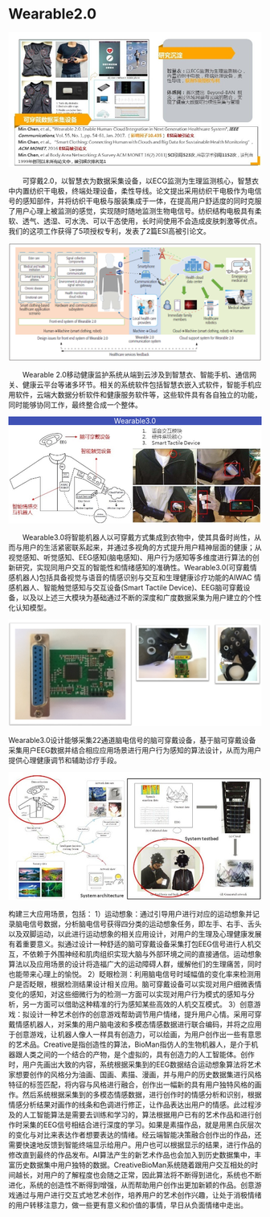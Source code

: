 ﻿# Wearable2.0

<div style="text-align :center;">
<img src="images/wearable1.jpg" alt="">
</div>

　　可穿戴2.0，以智慧衣为数据采集设备，以ECG监测为生理监测核心，智慧衣中内置纺织干电极，终端处理设备，柔性导线。论文提出采用纺织干电极作为电信号的感知部件，并将纺织干电极与服装集成于一体，在提高用户舒适度的同时克服了用户心理上被监测的感觉，实现随时随地监测生物电信号。纺织结构电极具有柔软、透气、透湿、可水洗、可以干态使用，长时间使用不会造成皮肤刺激等优点。我们的这项工作获得了5项授权专利，发表了2篇ESI高被引论文。

<div style="text-align :center;">
<img src="images/wearable2.png" alt="">
</div>

　　Wearable 2.0移动健康监护系统从端到云涉及到智慧衣、智能手机、通信网关、健康云平台等诸多环节。相关的系统软件包括智慧衣嵌入式软件，智能手机应用软件，云端大数据分析软件和健康服务软件等，这些软件具有各自独立的功能，同时能够协同工作，最终整合成一个整体。

<div style="background:#3F51B5; text-align :center;color:white ">Wearable3.0</div>

<div style="text-align :center;">
<img src="images/wearable3.jpg" alt="">
</div>

　　Wearable3.0将智能机器人以可穿戴方式集成到衣物中，使其具备时尚性，从而与用户的生活紧密联系起来，并通过多视角的方式提升用户精神层面的健康；从视觉感知、听觉感知、EEG感知(脑电感知)、用户行为感知等多维度进行算法的创新研究，实现同用户交互的智能性和情绪感知的准确性。Wearable3.0(可穿戴情感机器人)包括具备视觉与语音的情感识别与交互和生理健康诊疗功能的AIWAC 情感机器人、智能触觉感知与交互设备(Smart Tactile Device)、EEG脑可穿戴设备，以及以上述三大模块为基础通过不断的深度和广度数据采集为用户建立的个性化认知模型。

<div style="text-align :center;">
<img src="images/wearable4.png" alt="">
</div>

Wearable3.0设计能够采集22通道脑电信号的脑可穿戴设备，基于脑可穿戴设备采集用户EEG数据并结合相应应用场景进行用户行为感知的算法设计，从而为用户提供心理健康调节和辅助诊疗手段。

<div style="text-align :center;">
<img src="images/wearable5.jpg" alt="">
</div>

构建三大应用场景，包括：
1）运动想象：通过引导用户进行对应的运动想象并记录脑电信号数据，分析脑电信号获得四分类的运动想象任务，即左手、右手、舌头以及双脚运动，以此进行运动想象的相关应用设计，对用户的生理及心理健康发展有着重要意义。拟通过设计一种舒适的脑可穿戴设备采集打包EEG信号进行人机交互，不依赖于外围神经和肌肉组织实现大脑与外部环境之间的直接通信。运动想象算法以及应用场景的设计将造福广大的运动障碍人群，缓解他们的生理痛苦，同时也能带来心理上的愉悦。
2）眨眼检测：利用脑电信号时域幅值的变化率来检测用户是否眨眼，根据检测结果设计相关应用。脑可穿戴设备可以实现对用户细微表情变化的感知，对这些细微行为的检测一方面可以实现对用户行为模式的感知与分析，另一方面可以借助这种精准的行为感知某些高效的人机交互模式。
3）创意游戏：拟设计一种艺术创作的创意游戏帮助调节用户情绪，提升用户心情。采用可穿戴情感机器人，对采集的用户脑电波和多模态情感数据进行联合编码，并将之应用于创意游戏，让机器人像人一样具有创造力，可以绘画，为用户创作出一些有意思的艺术品。Creative是指创造性的算法，BioMan指仿人的生物机器人，是介于机器跟人类之间的一个结合的产物，是个虚拟的，具有创造力的人工智能体。创作时，用户先画出大致的内容，系统根据采集到的EEG数据结合运动想象算法将艺术家想要创作的风格分为油画、国画、素描、漫画，并与用户的历史数据集进行风格特征的标签匹配，将内容与风格进行融合，创作出一幅新的具有用户独特风格的画作。然后系统根据采集到的多模态情感数据，进行创作时的情感分析和识别，根据情感分析结果对画作的线条和色调进行修正，让作品表达出用户的情感。此过程涉及的人工智能算法是需要去训练和学习的，算法根据用户已有的艺术作品和进行创作时采集的EEG信号相结合进行深度的学习。如果是素描作品，就是用黑白灰层次的变化与对比来表达作者想要表达的情绪。经云端智能决策融合创作出的作品，还需要快速地反馈到智能终端显示给用户。用户也可以根据显示的结果，进行作品的修改直到最终的作品发布。AI算法产生的新艺术作品也会加入到历史数据集中，丰富历史数据集中用户独特的数据。CreativeBioMan系统随着跟用户交互相处的时间越长，对用户的了解程度也会随之正常，因此算法将不断得到进化，系统也不断进化，系统的创造性不断得到增强，从而帮助用户创作出更加新颖的作品。创意游戏通过与用户进行交互式地艺术创作，培养用户的艺术创作兴趣，让处于消极情绪的用户转移注意力，做一些更有意义和价值的事情，早日从负面情绪中走出。
